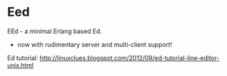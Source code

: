 Eed
===

EEd - a minimal Erlang based Ed.

* now with rudimentary server and multi-client support!

Ed tutorial: http://linuxclues.blogspot.com/2012/09/ed-tutorial-line-editor-unix.html

